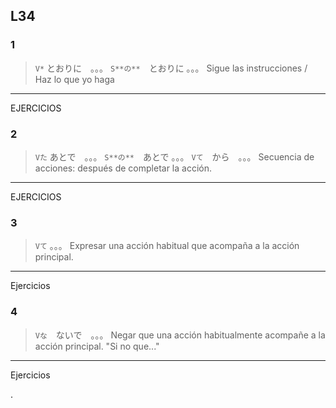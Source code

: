 L34
---


### 1

> ``` V* ``` とおりに　。。。
> ``` S**の** ```　とおりに 。。。
> Sigue las instrucciones / Haz lo que yo haga

***

EJERCICIOS


### 2

> ``` Vた ``` あとで　。。。
> ``` S**の** ```　あとで 。。。
> ``` Vて ```　から　。。。
> Secuencia de acciones: después de completar la acción.

***

EJERCICIOS


### 3 

> ``` Vて ``` 。。。
> Expresar una acción habitual que acompaña a la acción principal.

***

Ejercicios


### 4

> ``` Vな ```　ないで　。。。
> Negar que una acción habitualmente acompañe a la acción principal. 
> "Si no que..."

***

Ejercicios


.
